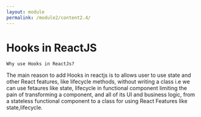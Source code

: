 ```yaml
---
layout: module
permalink: /module2/content2.4/
---
```


# Hooks in ReactJS

`Why use Hooks in ReactJs?`

The main reason to add Hooks in reactjs is to allows user to use state and other React features, like lifecycle methods, without writing a class i.e we can use fetaures like state, lifecycle in functional component limiting the pain of transforming a component, and all of its UI and business logic, from a stateless functional component to a class for using React Features like state,lifecycle.
